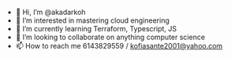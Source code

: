 - 👋 Hi, I’m @akadarkoh
- 👀 I’m interested in mastering cloud engineering
- 🌱 I’m currently learning Terraform, Typescript, JS
- 💞️ I’m looking to collaborate on anything computer science
- 📫 How to reach me 6143829559 / kofiasante2001@yahoo.com

<!---
akadarkoh/akadarkoh is a ✨ special ✨ repository because its `README.md` (this file) appears on your GitHub profile.
You can click the Preview link to take a look at your changes.
--->
